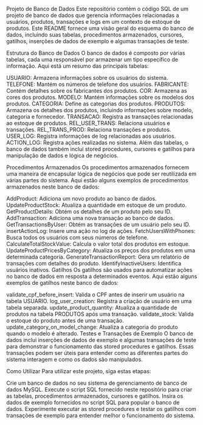 Projeto de Banco de Dados
Este repositório contém o código SQL de um projeto de banco de dados que gerencia informações relacionadas a usuários, produtos, transações e logs em um contexto de estoque de produtos. Este README fornece uma visão geral do esquema do banco de dados, incluindo suas tabelas, procedimentos armazenados, cursores, gatilhos, inserções de dados de exemplo e algumas transações de teste.

Estrutura do Banco de Dados
O banco de dados é composto por várias tabelas, cada uma responsável por armazenar um tipo específico de informação. Aqui está um resumo das principais tabelas:

USUARIO: Armazena informações sobre os usuários do sistema.
TELEFONE: Mantém os números de telefone dos usuários.
FABRICANTE: Contém detalhes sobre os fabricantes dos produtos.
COR: Armazena as cores dos produtos.
MODELO: Mantém informações sobre os modelos dos produtos.
CATEGORIA: Define as categorias dos produtos.
PRODUTOS: Armazena os detalhes dos produtos, incluindo informações sobre modelo, categoria e fornecedor.
TRANSACAO: Registra as transações relacionadas ao estoque de produtos.
REL_USER_TRANS: Relaciona usuários e transações.
REL_TRANS_PROD: Relaciona transações e produtos.
USER_LOG: Registra informações de log relacionadas aos usuários.
ACTION_LOG: Registra ações realizadas no sistema.
Além das tabelas, o banco de dados também inclui stored procedures, cursores e gatilhos para manipulação de dados e lógica de negócios.

Procedimentos Armazenados
Os procedimentos armazenados fornecem uma maneira de encapsular lógica de negócios que pode ser reutilizada em várias partes do sistema. Aqui estão alguns exemplos de procedimentos armazenados neste banco de dados:

AddProduct: Adiciona um novo produto ao banco de dados.
UpdateProductStock: Atualiza a quantidade em estoque de um produto.
GetProductDetails: Obtém os detalhes de um produto pelo seu ID.
AddTransaction: Adiciona uma nova transação ao banco de dados.
GetTransactionsByUser: Obtém as transações de um usuário pelo seu ID.
insertActionLog: Insere uma ação no log de ações.
FetchUsersWithPhones: Busca todos os usuários com seus números de telefone.
CalculateTotalStockValue: Calcula o valor total dos produtos em estoque.
UpdateProductPricesByCategory: Atualiza os preços dos produtos em uma determinada categoria.
GenerateTransactionReport: Gera um relatório de transações com detalhes do produto.
IdentifyInactiveUsers: Identifica usuários inativos.
Gatilhos
Os gatilhos são usados para automatizar ações no banco de dados em resposta a determinados eventos. Aqui estão alguns exemplos de gatilhos neste banco de dados:

validate_cpf_before_insert: Valida o CPF antes de inserir um usuário na tabela USUARIO.
log_user_creation: Registra a criação de usuário em uma tabela separada.
update_product_quantity: Atualiza a quantidade de produtos na tabela PRODUTOS após uma transação.
validate_stock: Valida o estoque do produto antes de uma transação.
update_category_on_model_change: Atualiza a categoria do produto quando o modelo é alterado.
Testes e Transações de Exemplo
O banco de dados inclui inserções de dados de exemplo e algumas transações de teste para demonstrar o funcionamento das stored procedures e gatilhos. Essas transações podem ser úteis para entender como as diferentes partes do sistema interagem e como os dados são manipulados.

Como Utilizar
Para utilizar este projeto, siga estas etapas:

Crie um banco de dados no seu sistema de gerenciamento de banco de dados MySQL.
Execute o script SQL fornecido neste repositório para criar as tabelas, procedimentos armazenados, cursores e gatilhos.
Insira os dados de exemplo fornecidos no script SQL para popular o banco de dados.
Experimente executar as stored procedures e testar os gatilhos com transações de exemplo para entender melhor o funcionamento do sistema.
